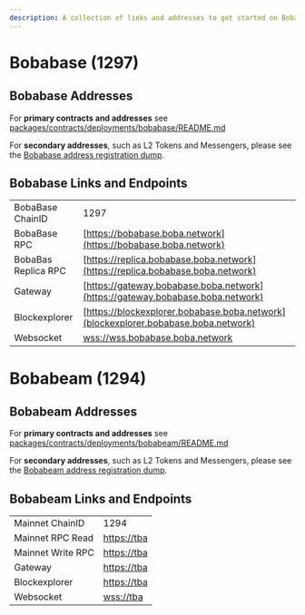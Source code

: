 ```yaml
---
description: A collection of links and addresses to get started on Boba-Moonbeam
---
```


# Bobabase (1297)

## Bobabase Addresses

For **primary contracts and addresses** see [packages/contracts/deployments/bobabase/README.md](../../packages/contracts/deployments/bobabase/README.md)

For **secondary addresses**, such as L2 Tokens and Messengers, please see the [Bobabase address registration dump](../../packages/boba/register/addresses/addressesBobaBase_0xF8d0bF3a1411AC973A606f90B2d1ee0840e5979B.json).

## Bobabase Links and Endpoints

|                 |                                                                                    |
| --------------- | ---------------------------------------------------------------------------------- |
| BobaBase ChainID| 1297                                                                               |
| BobaBase RPC    | [https://bobabase.boba.network](https://bobabase.boba.network)                     |
| BobaBas Replica RPC | [https://replica.bobabase.boba.network](https://replica.bobabase.boba.network) |
| Gateway         | [https://gateway.bobabase.boba.network](https://gateway.bobabase.boba.network)     |
| Blockexplorer   | [https://blockexplorer.bobabase.boba.network](blockexplorer.bobabase.boba.network) |
| Websocket       | [wss://wss.bobabase.boba.network](wss://wss.bobabase.boba.network)                 |

# Bobabeam (1294)

## Bobabeam Addresses

For **primary contracts and addresses** see [packages/contracts/deployments/bobabeam/README.md](../../packages/contracts/deployments/bobabeam/README.md)

For **secondary addresses**, such as L2 Tokens and Messengers, please see the [Bobabeam address registration dump](../../packages/boba/register/addresses/addressesBobaBeam_0xTBATBATBATBA.json).

## Bobabeam Links and Endpoints

|                   |                                                                                  |
| ----------------- | -------------------------------------------------------------------------------- |
| Mainnet ChainID   | 1294                                                                              |
| Mainnet RPC Read  | [https://tba](https://tba) |
| Mainnet Write RPC | [https://tba](https://tba)                     |
| Gateway           | [https://tba](https://tba)                     |
| Blockexplorer     | [https://tba](https://tba)         |
| Websocket         | [wss://tba](wss://tba)                  |
